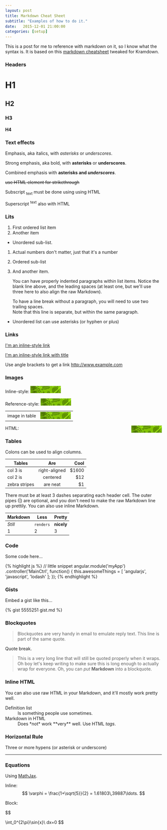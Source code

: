 ```yaml
---
layout: post
title: Markdown Cheat Sheet
subtitle: "Examples of how to do it."
date:   2015-12-01 21:00:00
categories: [setup]
---
```


This is a post for me to reference with markdown on it, so I know what the syntax is. It is based on this [markdown cheatsheet](https://github.com/adam-p/markdown-here/wiki/Markdown-Cheatsheet) tweaked for Kramdown.

### Headers

# H1

## H2

### H3

#### H4

### Text effects

Emphasis, aka italics, with *asterisks* or _underscores_.

Strong emphasis, aka bold, with **asterisks** or __underscores__.

Combined emphasis with **asterisks and _underscores_**.

<s>use HTML element for strikethrough</s>

Subscript <sub>text</sub> must be done using using HTML

Superscript <sup>text</sup> also with HTML

### Lits

1. First ordered list item
2. Another item
  * Unordered sub-list.
1. Actual numbers don't matter, just that it's a number
  1. Ordered sub-list
4. And another item.

   You can have properly indented paragraphs within list items. Notice the blank line above, and the leading spaces (at least one, but we'll use three here to also align the raw Markdown).

   To have a line break without a paragraph, you will need to use two trailing spaces.  
   Note that this line is separate, but within the same paragraph.  

* Unordered list can use asterisks (or hyphen or plus)

### Links

[I'm an inline-style link](https://www.google.com)

[I'm an inline-style link with title](https://www.google.com "Google's Homepage")

Use angle brackets to get a link <http://www.example.com>

### Images

Inline-style:
![alt text](/assets/images/test-image.png "Logo Title Text 1")

Reference-style:
![alt text][logo]

[logo]: /assets/images/test-image.png "Logo Title Text 2"

| | |
|-|-|
| image in table | ![alt text](/assets/images/test-image.png) |


HTML: <img style="float: right;" src="/assets/images/test-image.png">

### Tables

Colons can be used to align columns.

| Tables        | Are           | Cool  |
| ------------- |:-------------:| -----:|
| col 3 is      | right-aligned | $1600 |
| col 2 is      | centered      |   $12 |
| zebra stripes | are neat      |    $1 |

There must be at least 3 dashes separating each header cell.
The outer pipes (|) are optional, and you don't need to make the
raw Markdown line up prettily. You can also use inline Markdown.

Markdown | Less | Pretty
--- | --- | ---
*Still* | `renders` | **nicely**
1 | 2 | 3


### Code

Some code here...

{% highlight js %}
// little snippet
angular.module('myApp')
  .controller('MainCtrl', function() {
      this.awesomeThings = [
        'angularjs',
        'javascript',
        'lodash'
      ];
  });
{% endhighlight %}

### Gists

Embed a gist like this...

{% gist 5555251 gist.md %}


### Blockquotes

> Blockquotes are very handy in email to emulate reply text.
> This line is part of the same quote.

Quote break.

> This is a very long line that will still be quoted properly when it wraps. Oh boy let's keep writing to make sure this is long enough to actually wrap for everyone. Oh, you can *put* **Markdown** into a blockquote.

### Inline HTML

You can also use raw HTML in your Markdown, and it'll mostly work pretty well.

<dl>
  <dt>Definition list</dt>
  <dd>Is something people use sometimes.</dd>

  <dt>Markdown in HTML</dt>
  <dd>Does *not* work **very** well. Use HTML <em>tags</em>.</dd>
</dl>

### Horizontal Rule

Three or more hypens (or asterisk or underscore)

---

### Equations

Using [MathJax](http://www.mathjax.org/).

Inline: $$ \varphi = \frac{1+\sqrt{5}}{2} = 1.61803\,39887\ldots. $$

Block:

$$

\int_0^{2\pi}\sin{x}\ dx=0
$$
